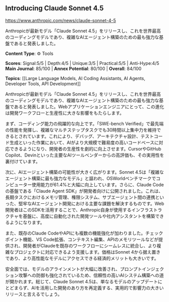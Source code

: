 ## Introducing Claude Sonnet 4.5

https://www.anthropic.com/news/claude-sonnet-4-5

Anthropicが最新モデル「Claude Sonnet 4.5」をリリースし、これを世界最高のコーディングモデルであり、複雑なAIエージェント構築のための最も強力な基盤であると発表しました。

**Content Type**: ⚙️ Tools

**Scores**: Signal:5/5 | Depth:4/5 | Unique:3/5 | Practical:5/5 | Anti-Hype:4/5
**Main Journal**: 85/100 | **Annex Potential**: 80/100 | **Overall**: 84/100

**Topics**: [[Large Language Models, AI Coding Assistants, AI Agents, Developer Tools, API Development]]

Anthropicが最新モデル「Claude Sonnet 4.5」をリリースし、これを世界最高のコーディングモデルであり、複雑なAIエージェント構築のための最も強力な基盤であると発表しました。Webアプリケーションエンジニアにとって、この進化は開発ワークフローと生産性に大きな影響をもたらします。

まず、コーディング能力の飛躍的な向上です。「SWE-bench Verified」で最先端の性能を発揮し、複雑なマルチステップタスクでも30時間以上集中力を維持できるとされています。これにより、デバッグ、アーキテクチャ設計、テストコード生成といった作業において、AIがより大規模で難易度の高いコードベースに対応できるようになり、開発者の生産性を劇的に向上させます。CursorやGitHub Copilot、Devinといった主要なAIツールベンダーからの高評価も、その実用性を裏付けています。

次に、AIエージェント構築の可能性が大きく広がります。Sonnet 4.5は「複雑なエージェント構築に最も強力なモデル」と謳われ、OSWorldベンチマークでコンピューター使用能力が61.4%と大幅に向上しています。さらに、Claude Codeの基盤である「Claude Agent SDK」が開発者向けに公開されました。これは、長期タスクにおけるメモリ管理、権限システム、サブエージェント間の連携といった、堅牢なAIエージェント開発における主要な課題を解決するものです。Web開発者はこのSDKを活用することで、Anthropic自身が使用するインフラストラクチャを基盤に、高度に自動化された開発ツールや社内アシスタントを構築できるようになります。

また、既存のClaude CodeやAPIにも複数の機能強化が加わりました。チェックポイント機能、VS Code拡張、コンテキスト編集、APIのメモリツールなどが提供され、開発者がClaudeを既存のワークフローにシームレスに統合し、より複雑なプロジェクトに対応できるよう支援します。価格はSonnet 4から据え置きであり、より高性能なモデルにアクセスできる経済的メリットも大きいです。

安全面では、モデルのアラインメントが大幅に改善され、プロンプトインジェクション攻撃への防御も強化されているため、信頼性の高いAIシステム構築への道が開かれます。総じて、Claude Sonnet 4.5は、単なるモデルのアップデートにとどまらず、AIを活用した開発のあり方を再定義する、実用的で影響力の大きいリリースと言えるでしょう。
